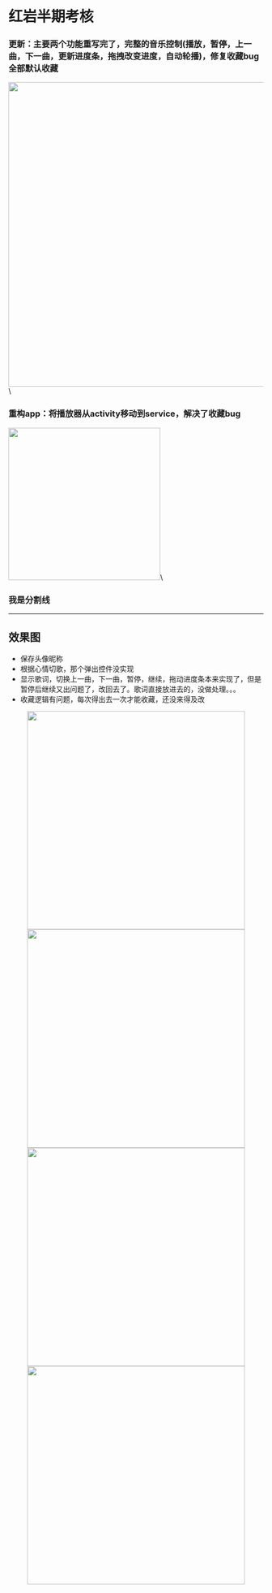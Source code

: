 # 红岩半期考核
### 更新：主要两个功能重写完了，完整的音乐控制(播放，暂停，上一曲，下一曲，更新进度条，拖拽改变进度，自动轮播)，修复收藏bug全部默认收藏
<img src="https://github.com/kiritoj/EIF/blob/master/eif.gif" height="600">\
### 重构app：将播放器从activity移动到service，解决了收藏bug
<img src="http://ww1.sinaimg.cn/large/006nwaiFly1g38b3bmzfbj30jg0jg75w.jpg" height="300">\
### 我是分割线
***
## 效果图
* 保存头像昵称
* 根据心情切歌，那个弹出控件没实现
* 显示歌词，切换上一曲，下一曲，暂停，继续，拖动进度条本来实现了，但是暂停后继续又出问题了，改回去了。歌词直接放进去的，没做处理。。。
* 收藏逻辑有问题，每次得出去一次才能收藏，还没来得及改
<div align="center">
<img src="http://ww1.sinaimg.cn/large/006nwaiFly1g373cnweuzg30a00jux6p.gif" height="430"  >
<img src="http://ww1.sinaimg.cn/large/006nwaiFly1g373kd1fjng30a00jue81.gif" height="430"  >
<img src="http://ww1.sinaimg.cn/large/006nwaiFly1g373m1mpdzg30a00jue7h.gif" height="430"  >
<img src="http://ww1.sinaimg.cn/large/006nwaiFly1g373feiefog30a00jue81.gif" height="430" >

 </div>
